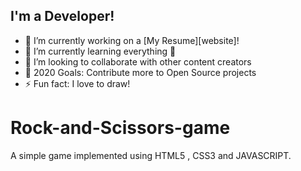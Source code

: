 ## I'm a Developer!

- 🔭 I’m currently working on a [My Resume][website]!
- 🌱 I’m currently learning everything 🤣
- 👯 I’m looking to collaborate with other content creators
- 🥅 2020 Goals: Contribute more to Open Source projects
- ⚡ Fun fact: I love to draw!



# Rock-and-Scissors-game
A simple game implemented using HTML5 , CSS3 and JAVASCRIPT. 


